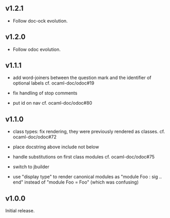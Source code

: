 v1.2.1
------

- Follow doc-ock evolution.

v1.2.0
------

- Follow odoc evolution.

v1.1.1
-------

- add word-joiners between the question mark and the identifier of optional
  labels
  cf. ocaml-doc/odoc#19

- fix handling of stop comments

- put id on nav
  cf. ocaml-doc/odoc#80


v1.1.0
-------

- class types: fix rendering, they were previously rendered as classes.
  cf. ocaml-doc/odoc#72

- place docstring above include not below

- handle substitutions on first class modules
  cf. ocaml-doc/odoc#75

- switch to jbuilder

- use "display type" to render canonical modules as "module Foo : sig .. end"
  instead of "module Foo = Foo" (which was confusing)

v1.0.0
-------

Initial release.
